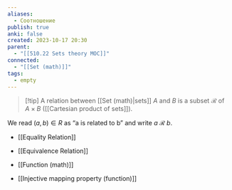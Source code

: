 ```yaml
---
aliases:
  - Соотношение
publish: true
anki: false
created: 2023-10-17 20:30
parent:
  - "[[510.22 Sets theory MOC]]"
connected:
  - "[[Set (math)]]"
tags:
  - empty
---
```


> [!tip] A relation between [[Set (math)|sets]] $A$ and $B$
is a subset $\mathscr{R}$ of $A\times B$ ([[Cartesian product of sets]]). 

We read $(a,b)∈R$ as “a is related to b” and write $a$ $\mathscr{R}$ $b$.


- [[Equality Relation]]
- [[Equivalence Relation]]
- [[Function (math)]]

- [[Injective mapping property (function)]]













